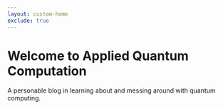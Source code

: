 ```yaml
---
layout: custom-home
exclude: true
---
```


# Welcome to Applied Quantum Computation
A personable blog in learning about and messing around with quantum computing.
